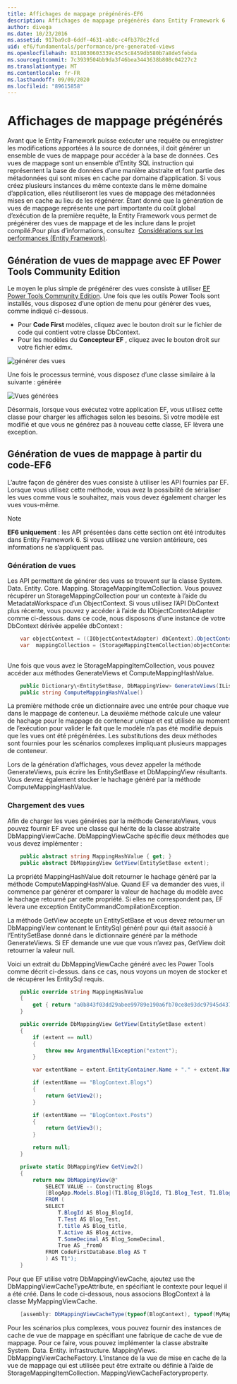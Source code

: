 ```yaml
---
title: Affichages de mappage prégénérés-EF6
description: Affichages de mappage prégénérés dans Entity Framework 6
author: divega
ms.date: 10/23/2016
ms.assetid: 917ba9c8-6ddf-4631-ab8c-c4fb378c2fcd
uid: ef6/fundamentals/performance/pre-generated-views
ms.openlocfilehash: 8318030603339c45c5c8459db580b7a8de5febda
ms.sourcegitcommit: 7c3939504bb9da3f46bea3443638b808c04227c2
ms.translationtype: MT
ms.contentlocale: fr-FR
ms.lasthandoff: 09/09/2020
ms.locfileid: "89615858"
---
```

# <a name="pre-generated-mapping-views"></a>Affichages de mappage prégénérés
Avant que le Entity Framework puisse exécuter une requête ou enregistrer les modifications apportées à la source de données, il doit générer un ensemble de vues de mappage pour accéder à la base de données. Ces vues de mappage sont un ensemble d’Entity SQL instruction qui représentent la base de données d’une manière abstraite et font partie des métadonnées qui sont mises en cache par domaine d’application. Si vous créez plusieurs instances du même contexte dans le même domaine d’application, elles réutiliseront les vues de mappage des métadonnées mises en cache au lieu de les régénérer. Étant donné que la génération de vues de mappage représente une part importante du coût global d’exécution de la première requête, la Entity Framework vous permet de prégénérer des vues de mappage et de les inclure dans le projet compilé.Pour plus d’informations, consultez  [Considérations sur les performances (Entity Framework)](xref:ef6/fundamentals/performance/perf-whitepaper).

## <a name="generating-mapping-views-with-the-ef-power-tools-community-edition"></a>Génération de vues de mappage avec EF Power Tools Community Edition

Le moyen le plus simple de prégénérer des vues consiste à utiliser [EF Power Tools Community Edition](https://marketplace.visualstudio.com/items?itemName=ErikEJ.EntityFramework6PowerToolsCommunityEdition). Une fois que les outils Power Tools sont installés, vous disposez d’une option de menu pour générer des vues, comme indiqué ci-dessous.

-   Pour **Code First** modèles, cliquez avec le bouton droit sur le fichier de code qui contient votre classe DbContext.
-   Pour les modèles du **Concepteur EF** , cliquez avec le bouton droit sur votre fichier edmx.

![générer des vues](~/ef6/media/generateviews.png)

Une fois le processus terminé, vous disposez d’une classe similaire à la suivante : générée

![Vues générées](~/ef6/media/generatedviews.png)

Désormais, lorsque vous exécutez votre application EF, vous utilisez cette classe pour charger les affichages selon les besoins. Si votre modèle est modifié et que vous ne générez pas à nouveau cette classe, EF lèvera une exception.

## <a name="generating-mapping-views-from-code---ef6-onwards"></a>Génération de vues de mappage à partir du code-EF6

L’autre façon de générer des vues consiste à utiliser les API fournies par EF. Lorsque vous utilisez cette méthode, vous avez la possibilité de sérialiser les vues comme vous le souhaitez, mais vous devez également charger les vues vous-même.

> [!NOTE]
> **EF6 uniquement** : les API présentées dans cette section ont été introduites dans Entity Framework 6. Si vous utilisez une version antérieure, ces informations ne s’appliquent pas.

### <a name="generating-views"></a>Génération de vues

Les API permettant de générer des vues se trouvent sur la classe System. Data. Entity. Core. Mapping. StorageMappingItemCollection. Vous pouvez récupérer un StorageMappingCollection pour un contexte à l’aide du MetadataWorkspace d’un ObjectContext. Si vous utilisez l’API DbContext plus récente, vous pouvez y accéder à l’aide du IObjectContextAdapter comme ci-dessous. dans ce code, nous disposons d’une instance de votre DbContext dérivée appelée dbContext :

``` csharp
    var objectContext = ((IObjectContextAdapter) dbContext).ObjectContext;
    var  mappingCollection = (StorageMappingItemCollection)objectContext.MetadataWorkspace
                                                                        .GetItemCollection(DataSpace.CSSpace);
```

Une fois que vous avez le StorageMappingItemCollection, vous pouvez accéder aux méthodes GenerateViews et ComputeMappingHashValue.

``` csharp
    public Dictionary\<EntitySetBase, DbMappingView> GenerateViews(IList<EdmSchemaError> errors)
    public string ComputeMappingHashValue()
```

La première méthode crée un dictionnaire avec une entrée pour chaque vue dans le mappage de conteneur. La deuxième méthode calcule une valeur de hachage pour le mappage de conteneur unique et est utilisée au moment de l’exécution pour valider le fait que le modèle n’a pas été modifié depuis que les vues ont été prégénérées. Les substitutions des deux méthodes sont fournies pour les scénarios complexes impliquant plusieurs mappages de conteneur.

Lors de la génération d’affichages, vous devez appeler la méthode GenerateViews, puis écrire les EntitySetBase et DbMappingView résultants. Vous devrez également stocker le hachage généré par la méthode ComputeMappingHashValue.

### <a name="loading-views"></a>Chargement des vues

Afin de charger les vues générées par la méthode GenerateViews, vous pouvez fournir EF avec une classe qui hérite de la classe abstraite DbMappingViewCache. DbMappingViewCache spécifie deux méthodes que vous devez implémenter :

``` csharp
    public abstract string MappingHashValue { get; }
    public abstract DbMappingView GetView(EntitySetBase extent);
```

La propriété MappingHashValue doit retourner le hachage généré par la méthode ComputeMappingHashValue. Quand EF va demander des vues, il commence par générer et comparer la valeur de hachage du modèle avec le hachage retourné par cette propriété. Si elles ne correspondent pas, EF lèvera une exception EntityCommandCompilationException.

La méthode GetView accepte un EntitySetBase et vous devez retourner un DbMappingVIew contenant le EntitySql généré pour qui était associé à l’EntitySetBase donné dans le dictionnaire généré par la méthode GenerateViews. Si EF demande une vue que vous n’avez pas, GetView doit retourner la valeur null.

Voici un extrait du DbMappingViewCache généré avec les Power Tools comme décrit ci-dessus. dans ce cas, nous voyons un moyen de stocker et de récupérer les EntitySql requis.

``` csharp
    public override string MappingHashValue
    {
        get { return "a0b843f03dd29abee99789e190a6fb70ce8e93dc97945d437d9a58fb8e2afd2e"; }
    }

    public override DbMappingView GetView(EntitySetBase extent)
    {
        if (extent == null)
        {
            throw new ArgumentNullException("extent");
        }

        var extentName = extent.EntityContainer.Name + "." + extent.Name;

        if (extentName == "BlogContext.Blogs")
        {
            return GetView2();
        }

        if (extentName == "BlogContext.Posts")
        {
            return GetView3();
        }

        return null;
    }

    private static DbMappingView GetView2()
    {
        return new DbMappingView(@"
            SELECT VALUE -- Constructing Blogs
            [BlogApp.Models.Blog](T1.Blog_BlogId, T1.Blog_Test, T1.Blog_title, T1.Blog_Active, T1.Blog_SomeDecimal)
            FROM (
            SELECT
                T.BlogId AS Blog_BlogId,
                T.Test AS Blog_Test,
                T.title AS Blog_title,
                T.Active AS Blog_Active,
                T.SomeDecimal AS Blog_SomeDecimal,
                True AS _from0
            FROM CodeFirstDatabase.Blog AS T
            ) AS T1");
    }
```

Pour que EF utilise votre DbMappingViewCache, ajoutez use the DbMappingViewCacheTypeAttribute, en spécifiant le contexte pour lequel il a été créé. Dans le code ci-dessous, nous associons BlogContext à la classe MyMappingViewCache.

``` csharp
    [assembly: DbMappingViewCacheType(typeof(BlogContext), typeof(MyMappingViewCache))]
```

Pour les scénarios plus complexes, vous pouvez fournir des instances de cache de vue de mappage en spécifiant une fabrique de cache de vue de mappage. Pour ce faire, vous pouvez implémenter la classe abstraite System. Data. Entity. infrastructure. MappingViews. DbMappingViewCacheFactory. L’instance de la vue de mise en cache de la vue de mappage qui est utilisée peut être extraite ou définie à l’aide de StorageMappingItemCollection. MappingViewCacheFactoryproperty.
